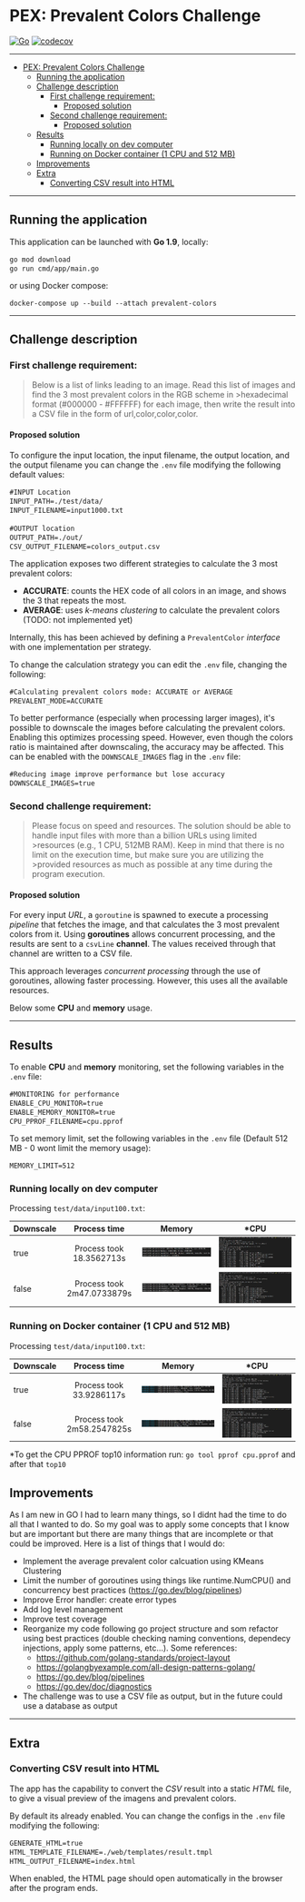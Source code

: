 # PEX: Prevalent Colors Challenge
[![Go](https://github.com/micheltraub/pex-prevalent-colors-challenge/actions/workflows/go.yml/badge.svg)](https://github.com/micheltraub/pex-prevalent-colors-challenge/actions/workflows/go.yml)
[![codecov](https://codecov.io/gh/micheltraub/pex-prevalent-colors-challenge/branch/main/graph/badge.svg?token=TDYEJLZMR2)](https://codecov.io/gh/micheltraub/pex-prevalent-colors-challenge)

---
- [PEX: Prevalent Colors Challenge](#pex-prevalent-colors-challenge)
  - [Running the application](#running-the-application)
  - [Challenge description](#challenge-description)
    - [First challenge requirement:](#first-challenge-requirement)
      - [Proposed solution](#proposed-solution)
    - [Second challenge requirement:](#second-challenge-requirement)
      - [Proposed solution](#proposed-solution-1)
  - [Results](#results)
    - [Running locally on dev computer](#running-locally-on-dev-computer)
    - [Running on Docker container (1 CPU and 512 MB)](#running-on-docker-container-1-cpu-and-512-mb)
  - [Improvements](#improvements)
  - [Extra](#extra)
    - [Converting CSV result into HTML](#converting-csv-result-into-html)

---

## Running the application
This application can be launched with **Go 1.9**, locally:
```shell
go mod download 
go run cmd/app/main.go
```

or using Docker compose:
```shell
docker-compose up --build --attach prevalent-colors
```

---
## Challenge description

### First challenge requirement:
>Below is a list of links leading to an image. Read this list of images and find the 3 most prevalent colors in the RGB scheme in >hexadecimal format (#000000 - #FFFFFF) for each image, then write the result into a CSV file in the form of url,color,color,color.

#### Proposed solution
To configure the input location, the input filename, the output location, and the output filename you can change the `.env` file modifying the following default values:

```dosini
#INPUT Location
INPUT_PATH=./test/data/
INPUT_FILENAME=input1000.txt

#OUTPUT location
OUTPUT_PATH=./out/
CSV_OUTPUT_FILENAME=colors_output.csv
```
The application exposes two different strategies to calculate the 3 most prevalent colors:

- **ACCURATE**: counts the HEX code of all colors in an image, and shows the 3 that repeats the most.
- **AVERAGE**: uses *k-means clustering* to calculate the prevalent colors (TODO: not implemented yet)

Internally, this has been achieved by defining a `PrevalentColor` *interface* with one implementation per strategy.

To change the calculation strategy you can edit the `.env` file, changing the following:
```dosini
#Calculating prevalent colors mode: ACCURATE or AVERAGE
PREVALENT_MODE=ACCURATE
```
To better performance (especially when processing larger images), it's possible to downscale the images before calculating the prevalent colors. Enabling this optimizes processing speed. However, even though the colors ratio is maintained after downscaling, the accuracy may be affected. This can be enabled with the `DOWNSCALE_IMAGES` flag in the `.env` file:
```dosini
#Reducing image improve performance but lose accuracy
DOWNSCALE_IMAGES=true
```
### Second challenge requirement:
>Please focus on speed and resources. The solution should be able to handle input files with more than a billion URLs using limited >resources (e.g., 1 CPU, 512MB RAM). Keep in mind that there is no limit on the execution time, but make sure you are utilizing the >provided resources as much as possible at any time during the program execution. 

#### Proposed solution
For every input *URL*, a `goroutine` is spawned to execute a processing *pipeline* that fetches the image, and that calculates the 3 most prevalent colors from it. Using **goroutines** allows concurrent processing, and the results are sent to a `csvLine` **channel**. The values received through that channel are written to a CSV file.

This approach leverages *concurrent processing* through the use of goroutines, allowing faster processing. However, this uses all the available resources.

Below some **CPU** and **memory** usage.

---

## Results

To enable **CPU** and **memory** monitoring, set the following variables in the `.env` file:
```dosini
#MONITORING for performance
ENABLE_CPU_MONITOR=true
ENABLE_MEMORY_MONITOR=true
CPU_PPROF_FILENAME=cpu.pprof
```

To set memory limit, set the following variables in the `.env` file (Default 512 MB - 0 wont limit the memory usage):
```dosini
MEMORY_LIMIT=512
```

### Running locally on dev computer

Processing `test/data/input100.txt`: 
  
| Downscale | Process time | Memory | *CPU | 
|--|:-------------:|:-------------:|:-------------:| 
| true  |  Process took 18.3562713s  | ![Downscale Local Memory - 100](doc/readme/memory_loc_100_d.jpg) | ![Downscale Local CPU - 100](doc/readme/cpu_loc_100_d.jpg) | 
| false | Process took 2m47.0733879s | ![Local Memory - 100](doc/readme/memory_loc_100.jpg) | ![Local CPU - 100](doc/readme/cpu_loc_100.jpg) | 

### Running on Docker container (1 CPU and 512 MB)

Processing `test/data/input100.txt`: 
  
| Downscale | Process time | Memory | *CPU | 
|--|:-------------:|:-------------:|:-------------:| 
| true  |   Process took 33.9286117s  | ![Downscale Docker Memory - 100](doc/readme/memory_doc_100_d.jpg) | ![Downscale Docker CPU - 100](doc/readme/cpu_doc_100_d.jpg) | 
| false |  Process took 2m58.2547825s | ![Docker Memory - 100](doc/readme/memory_doc_100.jpg) | ![Docker CPU - 100](doc/readme/cpu_doc_100.jpg) | 

*To get the CPU PPROF top10 information run: `go tool pprof cpu.pprof` and after that `top10`

## Improvements
As I am new in GO I had to learn many things, so I didnt had the time to do all that I wanted to do. So my goal was to apply some concepts that I know but are important but there are many things that are incomplete or that could be improved. Here is a list of things that I would do:

- Implement the average prevalent color calcuation using KMeans Clustering
- Limit the number of goroutines using things like runtime.NumCPU() and concurrency best practices (https://go.dev/blog/pipelines)
- Improve Error handler: create error types
- Add log level management
- Improve test coverage
- Reorganize my code following go project structure and som refactor using best practices (double checking naming conventions, dependecy injections, apply some patterns, etc...). Some references:
    - https://github.com/golang-standards/project-layout
    - https://golangbyexample.com/all-design-patterns-golang/
    - https://go.dev/blog/pipelines
    - https://go.dev/doc/diagnostics    
- The challenge was to use a CSV file as output, but in the future could use a database as output

---
## Extra
### Converting CSV result into HTML
The app has the capability to convert the *CSV* result into a static *HTML* file, to give a visual preview of the imagens and prevalent colors.

By default its already enabled. You can change the configs in the `.env` file modifying the following:
```shell
GENERATE_HTML=true
HTML_TEMPLATE_FILENAME=./web/templates/result.tmpl
HTML_OUTPUT_FILENAME=index.html
```
When enabled, the HTML page should open automatically in the browser after the program ends.